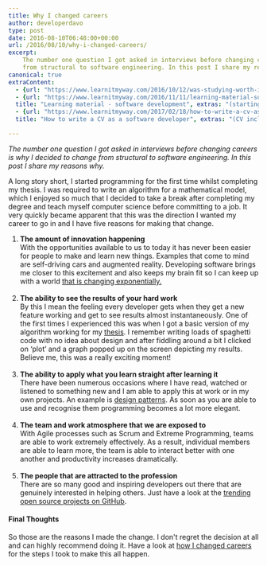 ```yaml
---
title: Why I changed careers
author: developerdavo
type: post
date: 2016-08-10T06:48:00+00:00
url: /2016/08/10/why-i-changed-careers/
excerpt: 
    The number one question I got asked in interviews before changing careers is why I decided to change 
    from structural to software engineering. In this post I share my reasons why.
canonical: true
extraContent:
  - {url: "https://www.learnitmyway.com/2016/10/12/was-studying-worth-it/", title: "Was studying worth it?"}
  - {url: "https://www.learnitmyway.com/2016/11/11/learning-material-software-development/", 
  title: "Learning material - software development", extras: "(starting with Intro to CS)"}
  - {url: "https://www.learnitmyway.com/2017/02/18/how-to-write-a-cv-as-a-software-developer/", 
  title: "How to write a CV as a software developer", extras: "(CV included)"}

---
```


_The number one question I got asked in interviews before changing careers is why I decided to change
from structural to software engineering. In this post I share my reasons why._

<!--more-->

A long story short, I started programming for the first time whilst completing my thesis.
I was required to write an algorithm for a mathematical model, which I enjoyed so much that I decided to take a break
after completing my degree and teach myself computer science before committing to a job. It very quickly became
apparent that this was the direction I wanted my career to go in and I have five reasons for making that change.

<ol>
  <li>
    <strong>The amount of innovation happening</strong><br /> 
    With the opportunities available to us to today it has never been easier for people to make and learn new things. 
    Examples that come to mind are self-driving cars and augmented reality. 
    Developing software brings me closer to this excitement and also keeps my brain fit so I can keep up with a world 
    <a href="https://waitbutwhy.com/2015/01/artificial-intelligence-revolution-1.html" target="_blank" rel="noopener">that is changing exponentially.</a>
  </li>
  <br/>

  <li>
    <strong>The ability to see the results of your hard work</strong><br /> 
    By this I mean the feeling every developer gets when they get a new feature working and get to see results 
    almost instantaneously. One of the first times I experienced this was when I got a basic version of my algorithm 
    working for my <a href="https://github.com/DeveloperDavo/Paperboard" target="_blank" rel="noopener">thesis</a>. I remember writing 
    loads of spaghetti code with no idea about design and after fiddling around a bit I clicked on ‘plot’ and a graph 
    popped up on the screen depicting my results. Believe me, this was a really exciting moment!
  </li>
  <br/>

  <li>
    <strong>The ability to apply what you learn straight after learning it</strong><br /> 
    There have been numerous occasions where I have read, watched or listened to something new
    and I am able to apply this at work or in my own projects. 
    An example is <a href="https://github.com/DeveloperDavo/DesignPatterns" target="_blank" rel="noopener">design patterns</a>. 
    As soon as you are able to use and recognise them programming becomes a lot more elegant.
  </li>
  <br/>

  <li>
    <strong>The team and work atmosphere that we are exposed to</strong><br /> 
    With Agile processes such as Scrum and Extreme Programming, teams are able to work extremely effectively. 
    As a result, individual members are able to learn more, the team is able to interact better with one another 
    and productivity increases dramatically.
  </li>
  <br/>

  <li>
    <strong>The people that are attracted to the profession</strong><br /> 
    There are so many good and inspiring developers out there that are genuinely interested in helping others. 
    Just have a look at the <a href="https://github.com/trending" target="_blank" rel="noopener">trending open source projects on GitHub</a>.
  </li>
</ol>

#### Final Thoughts

So those are the reasons I made the change. I don't regret the decision at all and can highly recommend doing it.
Have a look at
<a href="https://www.learnitmyway.com/2016/09/17/how-i-changed-careers/" target="_blank" rel="noopener">how I changed careers</a>
for the steps I took to make this all happen.
